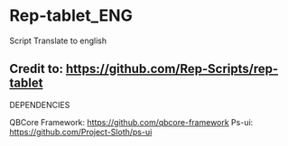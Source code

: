 # Rep-tablet_ENG
Script Translate to english

Credit to: https://github.com/Rep-Scripts/rep-tablet
-----------------------------------------------------
DEPENDENCIES

QBCore Framework: https://github.com/qbcore-framework
Ps-ui: https://github.com/Project-Sloth/ps-ui
